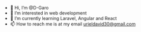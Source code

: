 - 👋 Hi, I’m @D-Garo
- 👀 I’m interested in web development 
- 🌱 I’m currently learning Laravel, Angular and React
- 📫 How to reach me is at my email urieldavid30@gmail.com 

<!---
D-Garo/D-Garo is a ✨ special ✨ repository because its `README.md` (this file) appears on your GitHub profile.
You can click the Preview link to take a look at your changes.
--->
